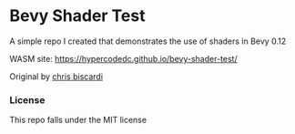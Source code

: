 # Bevy Shader Test
A simple repo I created that demonstrates the use of shaders in Bevy 0.12

WASM site: https://hypercodedc.github.io/bevy-shader-test/

Original by [chris biscardi](https://github.com/ChristopherBiscardi)

### License
This repo falls under the MIT license
